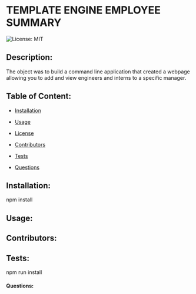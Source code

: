 
# TEMPLATE ENGINE EMPLOYEE SUMMARY

![License: MIT](https://img.shields.io/badge/License-MIT-brightgreen)

## Description: 
The object was to build a command line application that created a webpage allowing you to add and view engineers and interns to a specific manager.

## Table of Content:
  * [Installation](#installation)

  * [Usage](#usage)

  * [License](#license)

  * [Contributors](#contributors)

  * [Tests](#tests)

  * [Questions](#questions)


## Installation:
npm install

## Usage:


## Contributors:


## Tests:
npm run install

#### Questions:


